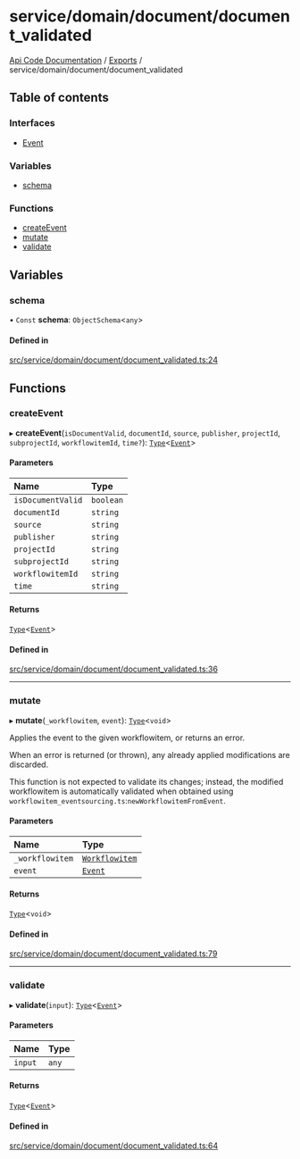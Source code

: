# service/domain/document/document\_validated
 
[Api Code Documentation](../README.md) / [Exports](../modules.md) / service/domain/document/document\_validated

## Table of contents

### Interfaces

- [Event](../interfaces/service_domain_document_document_validated.Event.md)

### Variables

- [schema](service_domain_document_document_validated.md#schema)

### Functions

- [createEvent](service_domain_document_document_validated.md#createevent)
- [mutate](service_domain_document_document_validated.md#mutate)
- [validate](service_domain_document_document_validated.md#validate)

## Variables

### schema

• `Const` **schema**: `ObjectSchema`<`any`\>

#### Defined in

[src/service/domain/document/document_validated.ts:24](https://github.com/openkfw/TruBudget/blob/0804644/api/src/service/domain/document/document_validated.ts#L24)

## Functions

### createEvent

▸ **createEvent**(`isDocumentValid`, `documentId`, `source`, `publisher`, `projectId`, `subprojectId`, `workflowitemId`, `time?`): [`Type`](result.md#type)<[`Event`](../interfaces/service_domain_document_document_validated.Event.md)\>

#### Parameters

| Name | Type |
| :------ | :------ |
| `isDocumentValid` | `boolean` |
| `documentId` | `string` |
| `source` | `string` |
| `publisher` | `string` |
| `projectId` | `string` |
| `subprojectId` | `string` |
| `workflowitemId` | `string` |
| `time` | `string` |

#### Returns

[`Type`](result.md#type)<[`Event`](../interfaces/service_domain_document_document_validated.Event.md)\>

#### Defined in

[src/service/domain/document/document_validated.ts:36](https://github.com/openkfw/TruBudget/blob/0804644/api/src/service/domain/document/document_validated.ts#L36)

___

### mutate

▸ **mutate**(`_workflowitem`, `event`): [`Type`](result.md#type)<`void`\>

Applies the event to the given workflowitem, or returns an error.

When an error is returned (or thrown), any already applied modifications are
discarded.

This function is not expected to validate its changes; instead, the modified
workflowitem is automatically validated when obtained using
`workflowitem_eventsourcing.ts`:`newWorkflowitemFromEvent`.

#### Parameters

| Name | Type |
| :------ | :------ |
| `_workflowitem` | [`Workflowitem`](../interfaces/service_domain_workflow_workflowitem.Workflowitem.md) |
| `event` | [`Event`](../interfaces/service_domain_document_document_validated.Event.md) |

#### Returns

[`Type`](result.md#type)<`void`\>

#### Defined in

[src/service/domain/document/document_validated.ts:79](https://github.com/openkfw/TruBudget/blob/0804644/api/src/service/domain/document/document_validated.ts#L79)

___

### validate

▸ **validate**(`input`): [`Type`](result.md#type)<[`Event`](../interfaces/service_domain_document_document_validated.Event.md)\>

#### Parameters

| Name | Type |
| :------ | :------ |
| `input` | `any` |

#### Returns

[`Type`](result.md#type)<[`Event`](../interfaces/service_domain_document_document_validated.Event.md)\>

#### Defined in

[src/service/domain/document/document_validated.ts:64](https://github.com/openkfw/TruBudget/blob/0804644/api/src/service/domain/document/document_validated.ts#L64)
